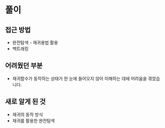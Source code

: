풀이
====
접근 방법
----------------------
* 완전탐색 - 재귀용법 활용
* 백트래킹

어려웠던 부분
----------------------
* 재귀함수가 동작하는 상태가 한 눈에 들어오지 않아 이해하는 데에 어려움을 겪었습니다.

새로 알게 된 것
----------------------
* 재귀의 동작 방식
* 재귀를 활용한 완전탐색
